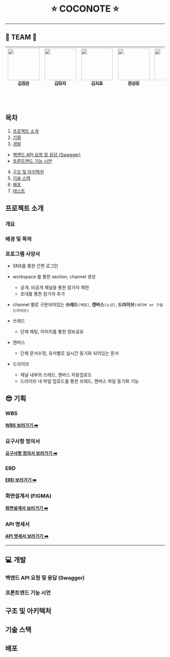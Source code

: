 <h1 align="center">
  <!-- <a href="https://www.meetup.com/Angular-Medellin/">
    <img width=100% src="assets/images/logo.png">
  </a> -->
  ⭐️ COCONOTE ⭐️
</h1>

---

<h2> ️💚️ TEAM 💚 </h2>

<!-- ALL-CONTRIBUTORS-LIST:START - Do not remove or modify this section -->
<!-- prettier-ignore -->
| [<img src="https://avatars.githubusercontent.com/u/55572356?s=96" width="100px;"/><br /><sub><b>김정은</b></sub>](https://github.com/ara-ro)<br />        | [<img src="https://avatars.githubusercontent.com/u/167521161?s=96" width="100px;"/><br /><sub><b>김민지 </b></sub>](https://github.com/p1p3)<br /> | [<img src="https://avatars.githubusercontent.com/u/117874745?s=96" width="100px;"/><br /><sub><b>김지호</b></sub>](https://github.com/danielcb29)<br /> | [<img src="https://avatars.githubusercontent.com/u/95060314" width="100px;"/><br /><sub><b>전상민</b></sub>](http://co.linkedin.com/in/alejandronanez/)<br /> |          [<img src="https://avatars.githubusercontent.com/u/96410921?s=96" width="100px;"/><br /><sub><b>최세호</b></sub>](https://github.com/MelinaMejia95)<br /> |                             
| :-----------------------------------------------------------------------------------------------------------------------------------------------------------------: | :-----------------------------------------------------------------------------------------------------------------------------------------------------------------------: | :-------------------------------------------------------------------------------------------------------------------------------------------------------------------: | :-------------------------------------------------------------------------------------------------------------------------------------------------------------: | :------------------------------------------------------------------------------------------------------------------------------------------------------------: | 
<!-- ALL-CONTRIBUTORS-LIST:END -->
<br /><br />

## 목차

1. [프로젝트 소개](#소개)
2. [기획](#기획)
3. [개발](#개발)
- [백엔드 API 요청 및 응답 (Swagger)](#백엔드-api-요청-및-응답-swagger)
- [프론트엔드 기능 시연](#프론트엔드-기능-시연)
4. [구조 및 아키텍처](#구조및아키텍처)
5. [기술 스택](#기술스택)
6. [배포](#배포)
7. [테스트](#테스트)

<h2 id="소개"> 프로젝트 소개 </h2>
<h3> 개요 </h3>
<h3> 배경 및 목적 </h3>
<h3> 프로그램 사양서 </h3>

- SNS를 통한 간편 로그인
- workspace 를 통한 section, channel 생성
  - 공개, 비공개 채널을 통한 참가자 제한
  - 초대를 통한 참가자 추가

- channel 별로 구분되어있는 **쓰레드**```(채팅)```, **캔버스**```(노션)```, **드라이브**```(네이버 or 구글 드라이브) ```
- 쓰레드
    - 단체 채팅, 이미지를 통한 정보공유
- 캔버스
    - 단체 문서수정, 유저별로 실시간 동기화 되어있는 문서
- 드라이브
    - 채널 내부의 쓰레드, 캔버스 자동업로드
    - 드라이브 내 파일 업로드를 통한 쓰레드, 캔버스 파일 동기화 기능

<h2 id="기획"> 😎 기획 </h2>
<h3> WBS </h3>

[<b> WBS 보러가기 ➡️</b>](https://docs.google.com/spreadsheets/d/1-55RJo0awEfJTcGI6TlrkOE9e4nGFYGOgi4ZCOvZu58/edit?usp=sharing)

<h3> 요구사항 정의서 </h3>

[<b>요구사항 정의서 보러가기 ➡️</b>](https://docs.google.com/spreadsheets/d/e/2PACX-1vRFFDDVRpsGfdgAvZc17fByKMgOEAG-cOA_VBWJCR53_YVacTATFazxp7AeO5hKaCS26RYA9g2NXL-b/pubhtml)

<h3> ERD </h3>

[<b>ERD 보러가기 ➡️</b>](https://www.erdcloud.com/d/9kcavurSDGPf2B6mr)

<h3> 화면설계서 (FIGMA) </h3>

[<b>화면설계서 보러가기 ➡️</b>](https://www.figma.com/design/SBzlObD1tMe49ZCXRpzyTx/COCONOTE---%ED%99%94%EB%A9%B4%EC%84%A4%EA%B3%84?node-id=0-1&t=O8uikTbKJRUR5e9g-1)

<h3> API 명세서 </h3>

[<b>API 명세서 보러가기 ➡️</b>](https://ara-boka.notion.site/COCONOTE-API-11585d64912780a3ac04f2305aed6349?pvs=4)

---

<h2 id="개발"> 💻 개발 </h2>

<h3 id="백엔드-api-요청-및-응답-swagger"> 백엔드 API 요청 및 응답 (Swagger) </h3>
<h3 id="프론트엔드-기능-시연"> 프론트엔드 기능 시연 </h3>

<h2 id="구조및아키텍처"> 구조 및 아키텍처 </h2>
<h2 id="기술스택"> 기술 스택 </h2>
<h2 id="배포"> 배포 </h2>